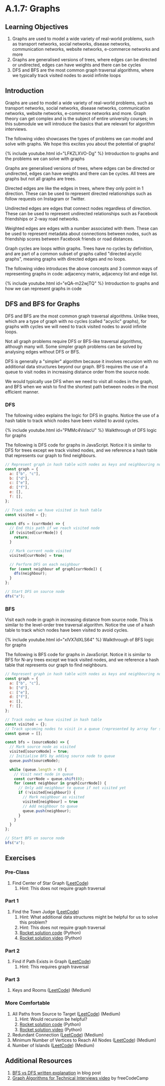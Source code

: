 # A.1.7: Graphs

## Learning Objectives

1. Graphs are used to model a wide variety of real-world problems, such as transport networks, social networks, disease networks, communication networks, website networks, e-commerce networks and more
2. Graphs are generalised versions of trees, where edges can be directed or undirected, edges can have weights and there can be cycles
3. DFS and BFS are the most common graph traversal algorithms, where we typically track visited nodes to avoid infinite loops

## Introduction

Graphs are used to model a wide variety of real-world problems, such as transport networks, social networks, disease networks, communication networks, website networks, e-commerce networks and more. Graph theory can get complex and is the subject of entire university courses; in this submodule we will introduce the basics that are relevant for algorithm interviews.

The following video showcases the types of problems we can model and solve with graphs. We hope this excites you about the potential of graphs!


{% include youtube.html id="LFKZLXVO-Dg" %}
Introduction to graphs and the problems we can solve with graphs

Graphs are generalised versions of trees, where edges can be directed or undirected, edges can have weights and there can be cycles. All trees are graphs but not all graphs are trees.

Directed edges are like the edges in trees, where they only point in 1 direction. These can be used to represent directed relationships such as follow requests on Instagram or Twitter.&#x20;

Undirected edges are edges that connect nodes regardless of direction. These can be used to represent undirected relationships such as Facebook friendships or 2-way road networks.

Weighted edges are edges with a number associated with them. These can be used to represent metadata about connections between nodes, such as friendship scores between Facebook friends or road distances.

Graph cycles are loops within graphs. Trees have no cycles by definition, and are part of a common subset of graphs called "directed acyclic graphs", meaning graphs with directed edges and no loops.

The following video introduces the above concepts and 3 common ways of representing graphs in code: adjacency matrix, adjacency list and edge list.

{% include youtube.html id="eQA-m22wjTQ" %}
Introduction to graphs and how we can represent graphs in code

## DFS and BFS for Graphs

DFS and BFS are the most common graph traversal algorithms. Unlike trees, which are a type of graph with no cycles (called "acyclic" graphs), for graphs with cycles we will need to track visited nodes to avoid infinite loops.&#x20;

Not all graph problems require DFS or BFS-like traversal algorithms, although many will. Some simpler graph problems can be solved by analysing edges without DFS or BFS.

DFS is generally a "simpler" algorithm because it involves recursion with no additional data structures beyond our graph. BFS requires the use of a queue to visit nodes in increasing distance order from the source node.

We would typically use DFS when we need to visit all nodes in the graph, and BFS when we wish to find the shortest path between nodes in the most efficient manner.

### DFS

The following video explains the logic for DFS in graphs. Notice the use of a hash table to track which nodes have been visited to avoid cycles.

{% include youtube.html id="PMMc4VsIacU" %}
Walkthrough of DFS logic for graphs

The following is DFS code for graphs in JavaScript. Notice it is similar to DFS for trees except we track visited nodes, and we reference a hash table that represents our graph to find neighbours.

```javascript
// Represent graph in hash table with nodes as keys and neighbouring nodes as values
const graph = {
  a: ["b", "c"],
  b: ["d"],
  c: ["e"],
  d: ["f"],
  e: [],
  f: [],
};

// Track nodes we have visited in hash table
const visited = {};

const dfs = (currNode) => {
  // End this path if we reach visited node
  if (visited[currNode]) {
    return;
  }

  // Mark current node visited
  visited[currNode] = true;

  // Perform DFS on each neighbour
  for (const neighbour of graph[currNode]) {
    dfs(neighbour);
  }
};

// Start DFS on source node
dfs("a");
```

### BFS

Visit each node in graph in increasing distance from source node. This is similar to the level-order tree traversal algorithm. Notice the use of a hash table to track which nodes have been visited to avoid cycles.

{% include youtube.html id="xlVX7dXLS64" %}
Walkthrough of BFS logic for graphs

The following is BFS code for graphs in JavaScript. Notice it is similar to BFS for N-ary trees except we track visited nodes, and we reference a hash table that represents our graph to find neighbours.

```javascript
// Represent graph in hash table with nodes as keys and neighbouring nodes as values
const graph = {
  a: ["b", "c"],
  b: ["d"],
  c: ["e"],
  d: ["f"],
  e: [],
  f: [],
};

// Track nodes we have visited in hash table
const visited = {};
// Track upcoming nodes to visit in a queue (represented by array for simplicity)
const queue = [];

const bfs = (sourceNode) => {
  // Mark source node as visited
  visited[sourceNode] = true;
  // Initialise BFS by adding source node to queue
  queue.push(sourceNode);

  while (queue.length > 0) {
    // Visit next node in queue
    const currNode = queue.shift(0);
    for (const neighbour in graph[currNode]) {
      // Only add neighbour to queue if not visited yet
      if (!visited[neighbour]) {
        // Mark neighbour as visited
        visited[neighbour] = true
        // Add neighbour to queue
        queue.push(neighbour);
      }
    }
  }
};

// Start BFS on source node
bfs("a");
```

## Exercises

### Pre-Class

1. Find Center of Star Graph (<a href="https://leetcode.com/problems/find-center-of-star-graph/" target="_blank">LeetCode</a>)
   1. Hint: This does not require graph traversal

### Part 1

1. Find the Town Judge (<a href="https://leetcode.com/problems/find-the-town-judge/" target="_blank">LeetCode</a>)
   1. Hint: What additional data structures might be helpful for us to solve this problem?
   2. Hint: This does not require graph traversal
   3. <a href="https://pastebin.com/3N4NUz8G" target="_blank">Rocket solution code</a> (Python)
   4. <a href="https://youtu.be/1xDBSlnUiUE?t=1308" target="_blank">Rocket solution video</a> (Python)

### Part 2

1. Find if Path Exists in Graph (<a href="https://leetcode.com/problems/find-if-path-exists-in-graph/" target="_blank">LeetCode</a>)
   1. Hint: This requires graph traversal

### Part 3

1. Keys and Rooms (<a href="https://leetcode.com/problems/keys-and-rooms/" target="_blank">LeetCode</a>) (Medium)

### More Comfortable

1. All Paths from Source to Target (<a href="https://leetcode.com/problems/all-paths-from-source-to-target/" target="_blank">LeetCode</a>) (Medium)
   1. Hint: Would recursion be helpful?
   2. <a href="https://pastebin.com/AtwkRjBf" target="_blank">Rocket solution code</a> (Python)
   3. <a href="https://www.youtube.com/watch?v=dUhleIGC-D4" target="_blank">Rocket solution video</a> (Python)
2. Redundant Connection (<a href="https://leetcode.com/problems/redundant-connection/" target="_blank">LeetCode</a>) (Medium)
3. Minimum Number of Vertices to Reach All Nodes (<a href="https://leetcode.com/problems/minimum-number-of-vertices-to-reach-all-nodes/" target="_blank">LeetCode</a>) (Medium)
4. Number of Islands (<a href="https://leetcode.com/problems/number-of-islands/" target="_blank">LeetCode</a>) (Medium)

## Additional Resources

1. <a href="https://medium.com/tebs-lab/breadth-first-search-and-depth-first-search-4310f3bf8416" target="_blank">BFS vs DFS written explanation</a> in blog post
2. <a href="https://youtu.be/tWVWeAqZ0WU" target="_blank">Graph Algorithms for Technical Interviews video</a> by freeCodeCamp
